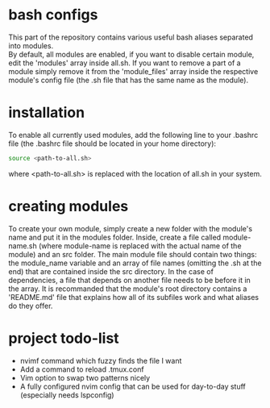 # bash configs
This part of the repository contains various useful bash aliases separated into modules.  
By default, all modules are enabled, if you want to disable certain module, edit the 'modules' array inside all.sh. If you want to remove a part of a module simply remove it from the 'module_files' array inside the respective module's config file (the .sh file that has the same name as the module).

# installation
To enable all currently used modules, add the following line to your .bashrc file (the .bashrc file should be located in your home directory):
```bash
source <path-to-all.sh>
```
where <path-to-all.sh> is replaced with the location of all.sh in your system.

# creating modules
To create your own module, simply create a new folder with the module's name and put it in the modules folder. Inside, create a file called module-name.sh (where module-name is replaced with the actual name of the module) and an src folder. The main module file should contain two things: the module_name variable and an array of file names (omitting the .sh at the end) that are contained inside the src directory. In the case of dependencies, a file that depends on another file needs to be before it in the array. It is recommanded that the module's root directory contains a 'README.md' file that explains how all of its subfiles work and what aliases do they offer. 

# project todo-list
- nvimf command which fuzzy finds the file I want
- Add a command to reload .tmux.conf
- Vim option to swap two patterns nicely
- A fully configured nvim config that can be used for day-to-day stuff (especially needs lspconfig)
